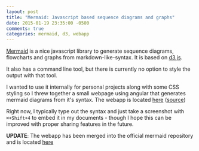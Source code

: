 ```yaml
---
layout: post
title: "Mermaid: Javascript based sequence diagrams and graphs"
date: 2015-01-19 23:35:00 -0500
comments: true
categories: mermaid, d3, webapp
---
```

[Mermaid](https://github.com/knsv/mermaid) is a nice javascript library to generate sequence diagrams, flowcharts and graphs from markdown-like-syntax. It is based on [d3.js](http://d3js.org/).

It also has a command line tool, but there is currently no option to style the output with that tool.

I wanted to use it internally for personal projects along with some CSS styling so I threw together a small webpage using angular that generates mermaid diagrams from it's syntax. The webapp is located [here](http://www.naseer.in/mermaid-webapp/) ([source](https://github.com/naseer/mermaid-webapp))

Right now, I typically type out the syntax and just take a screenshot with `⌘+Shift+4` to embed it in my documents - though I hope this can be improved with proper sharing features in the future.

**UPDATE**: The webapp has been merged into the official mermaid repository and is located [here](http://knsv.github.io/mermaid/live_editor/)
